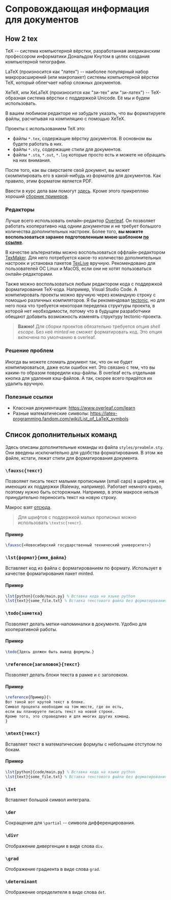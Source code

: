 # Сопровождающая информация для документов

## How 2 tex

TeX -- система компьютерной вёрстки, разработанная американским профессором информатики Дональдом Кнутом в целях создания компьютерной типографии.

LaTeX (произносится как "латех") -- наиболее популярный набор макрорасширений (или макропакет) системы компьютерной вёрстки TeX, который облегчает набор сложных документов.

XeTeX, или XeLaTeX (произносится как "зи-тех" или "зи-латех") -- TeX-образная система вёрстки с поддержкой Unicode. Её мы и будем использовать.

В вашем любимом редакторе не забудьте указать, что вы форматируете файлы, расчитывая на компиляцию с помощью XeTeX.

Проекты с использованием TeX это:
- файлы `*.tex`, содержащие вёрстку документов. В основном вы будете работать в них.
- файлы `*.sty`, содержащие стили для документов.
- файлы `*.sta`, `*.out`, `*.log` которые просто есть и можете не обращать на них внимания.

После того, как вы сверстаете свой документ, вы может скомпилировать его в какой-нибудь из форматов для документов. Как правило, этим форматом является PDF.

Ввести в курс дела вам помогут [здесь](https://www.overleaf.com/learn/latex/Creating_a_document_in_LaTeX). Кроме этого прикрепляю хороший [сборник примеров](http://www.ccas.ru/voron/download/voron05latex.pdf).

### Редакторы

Лучше всего использовать онлайн-редактор [Overleaf](https://www.overleaf.com/). Он позволяет работать кооперативно над одним документом и не требует большого количества дополнительных настроек. Более того, **вы можете воспользоваться заранее подготовленным мною шаблоном [по ссылке](https://www.overleaf.com/read/xvmybxvmykjt)**.

В качестве альтернативы можно воспользоваться оффлайн-редактором [TexMaker](https://www.xm1math.net/texmaker/). Для него потребуется какое-то количество дополнительных настроек и установка пакетов [TexLive](https://tug.org/texlive/) вручную. Рекомендовано для пользователей ОС Linux и MacOS, если они не хотят пользоваться онлайн-редакторами.

Также можно воспользоваться любым редактором кода с поддержкой форматирования TeX-кода. Например, Visual Studio Code. А компилировать проекты можно вручную через командную строку с помощью различных компиляторов. Я бы рекомендовал [tectonic](https://github.com/tectonic-typesetting/tectonic/), но для него пока что требуется некоторая переделка структуры проекта, в которой нет необходимости, потому что в будущем разработчики обещают добавить возможность изменять структуру tectonic-проекта.

> **Важно!** Для сборки проектов обязательно требуется опция *shell escape*. Без неё *minted* не сможет форматировать код. Это опция включена по умолчанию в overleaf.


### Решение проблем

Иногда вы можете сломать документ так, что он не будет компилироваться, даже если ошибок нет. Это связано с тем, что вы каким-то образом повредили кэш-файлы. В overleaf есть отдельная кнопка для удаления кэш-файлов. А так, скорее всего придётся их удалить вручную.


### Полезные ссылки

- Классная документация: https://www.overleaf.com/learn
- Разные математические символы: https://latex-programming.fandom.com/wiki/List_of_LaTeX_symbols


## Список дополнительных команд

Здесь описаны дополнительные команды из файла `styles/preabmle.sty`. Они введены исключительно для удобства форматирования. В этом же файле, кстати, лежат стили для форматирования документа.

### `\fauxsc{текст}`
Позволяет писать текст малыми прописными (small caps) в шрифтах, не имеющих их поддержки (Raleway, например). Работает немного криво, поэтому нужно быть осторожным. Например, в этом макросе нельзя принудительно переносить текст на новую строку.

Макрос взят [отсюда](https://tex.stackexchange.com/questions/55664/fake-small-caps-with-xetex-fontspec).

> Для шрифтов с поддержкой малых прописных можно использовать `\textsc{текст}`.

#### Пример
```tex
\fauxsc{«Новосибирский государственный технический университет»}
```


### `\lst{формат}{имя_файла}`
Вставляет код из файла с форматированием по формату. Использует в качестве форматирования пакет minted.

#### Пример
```tex
\lst{python}{code/main.py} % Вставка кода на языке python
\lst{text}{some_file.txt} % Вставка текстового файла без форматирования
```


### `\todo{заметка}`
Позволяет делать метки-напоминалки в документе. Удобно для кооперативной работы.

#### Пример
```tex
\todo{Здесь должен быть вывод формулы.}
```


### `\reference{заголовок}{текст}`
Позволяет делать блоки текста в рамке и с заголовком.

#### Пример
```tex
\reference{Пример}{%
Вот такой вот крутой текст в блоке.
Символ процента необходим на том месте, где он есть,
если вы планируете писать текст на новой строке.
Кроме того, это справедливо и для многих других команд.
}
```

### `\mtext{текст}`
Вставляет текст в математические формулы с небольшим отступом по бокам.

#### Пример
```tex
\lst{python}{code/main.py} % Вставка кода на языке python
\lst{text}{some_file.txt} % Вставка текстового файла без форматирования
```


### `\Int`
Вставляет большой символ интеграла.


### `\der`
Сокращение для `\partial` -- символа дифференцирования.


### `\divr`
Отображение дивергенции в виде слова `div`.


### `\grad`
Отображение градиента в виде слова `grad`.


### `\determinant`
Отображение определителя в виде слова `det`.